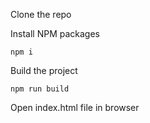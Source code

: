Clone the repo

Install NPM packages
```
npm i
```
Build the project
```
npm run build
```
Open index.html file in browser
